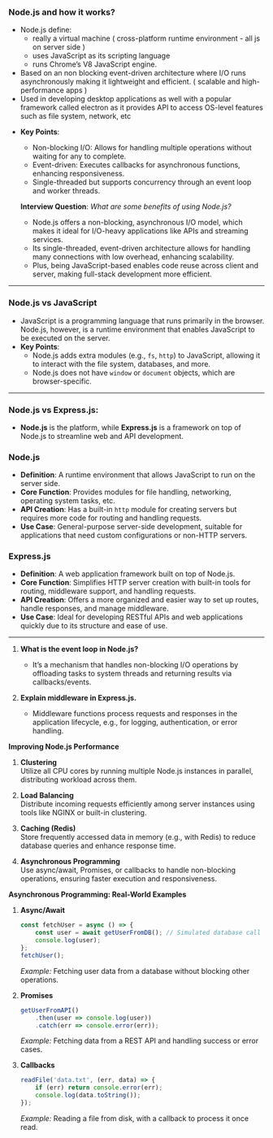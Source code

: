

### Node.js and how it works?

* Node.js define:
	* really a virtual machine ( cross-platform runtime environment - all js on server side )
	* uses JavaScript as its scripting language 
	* runs Chrome’s V8 JavaScript engine. 
* Based on an non blocking event-driven architecture where I/O runs asynchronously making it lightweight and efficient. ( scalable and high-performance apps ) 
* Used in developing desktop applications as well with a popular framework called electron as it provides API to access OS-level features such as file system, network, etc
- **Key Points**:
     - Non-blocking I/O: Allows for handling multiple operations without waiting for any to complete.
     - Event-driven: Executes callbacks for asynchronous functions, enhancing responsiveness.
     - Single-threaded but supports concurrency through an event loop and worker threads.



   **Interview Question**: *What are some benefits of using Node.js?*
   - Node.js offers a non-blocking, asynchronous I/O model, which makes it ideal for I/O-heavy applications like APIs and streaming services. 
   - Its single-threaded, event-driven architecture allows for handling many connections with low overhead, enhancing scalability. 
   - Plus, being JavaScript-based enables code reuse across client and server, making full-stack development more efficient.

---

### Node.js vs JavaScript
   -  JavaScript is a programming language that runs primarily in the browser. Node.js, however, is a runtime environment that enables JavaScript to be executed on the server.
   - **Key Points**:
     - Node.js adds extra modules (e.g., `fs`, `http`) to JavaScript, allowing it to interact with the file system, databases, and more.
     - Node.js does not have `window` or `document` objects, which are browser-specific.



---

### Node.js vs Express.js:

   - **Node.js** is the platform, while **Express.js** is a framework on top of Node.js to streamline web and API development.

### **Node.js**
   - **Definition**: A runtime environment that allows JavaScript to run on the server side.
   - **Core Function**: Provides modules for file handling, networking, operating system tasks, etc.
   - **API Creation**: Has a built-in `http` module for creating servers but requires more code for routing and handling requests.
   - **Use Case**: General-purpose server-side development, suitable for applications that need custom configurations or non-HTTP servers.

### **Express.js**
   - **Definition**: A web application framework built on top of Node.js.
   - **Core Function**: Simplifies HTTP server creation with built-in tools for routing, middleware support, and handling requests.
   - **API Creation**: Offers a more organized and easier way to set up routes, handle responses, and manage middleware.
   - **Use Case**: Ideal for developing RESTful APIs and web applications quickly due to its structure and ease of use.

---


1. **What is the event loop in Node.js?**
    
    - It’s a mechanism that handles non-blocking I/O operations by offloading tasks to system threads and returning results via callbacks/events.

3. **Explain middleware in Express.js.**
    
    - Middleware functions process requests and responses in the application lifecycle, e.g., for logging, authentication, or error handling.

**Improving Node.js Performance**

1. **Clustering**  
    Utilize all CPU cores by running multiple Node.js instances in parallel, distributing workload across them.
    
2. **Load Balancing**  
    Distribute incoming requests efficiently among server instances using tools like NGINX or built-in clustering.
    
3. **Caching (Redis)**  
    Store frequently accessed data in memory (e.g., with Redis) to reduce database queries and enhance response time.
    
4. **Asynchronous Programming**  
    Use async/await, Promises, or callbacks to handle non-blocking operations, ensuring faster execution and responsiveness.

**Asynchronous Programming: Real-World Examples**

1. **Async/Await**
    
    ```javascript
    const fetchUser = async () => {
        const user = await getUserFromDB(); // Simulated database call
        console.log(user);
    };
    fetchUser();
    ```
    
    _Example:_ Fetching user data from a database without blocking other operations.
    
2. **Promises**
    
    ```javascript
    getUserFromAPI()
        .then(user => console.log(user))
        .catch(err => console.error(err));
    ```
    
    _Example:_ Fetching data from a REST API and handling success or error cases.
    
3. **Callbacks**
    
    ```javascript
    readFile('data.txt', (err, data) => {
        if (err) return console.error(err);
        console.log(data.toString());
    });
    ```
    
    _Example:_ Reading a file from disk, with a callback to process it once read.











